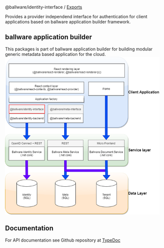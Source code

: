 @ballware/identity-interface / [Exports](modules.md)

Provides a provider independend interface for authentication for client applications based on ballware application builder framework.

## ballware application builder
This packages is part of ballware application builder for building modular generic metadata based application for the cloud.
<img src="https://github.com/frankball/ballware-identity-interface/blob/main/assets/landscape.png">

## Documentation
For API documentation see Github repository at <a href="https://github.com/frankball/ballware-identity-interface/master/docs/modules.md">TypeDoc</a>
